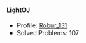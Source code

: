 #### LightOJ
- Profile: [Robur_131](http://lightoj.com/volume_userstat.php?user_id=31282)
- Solved Problems: 107
